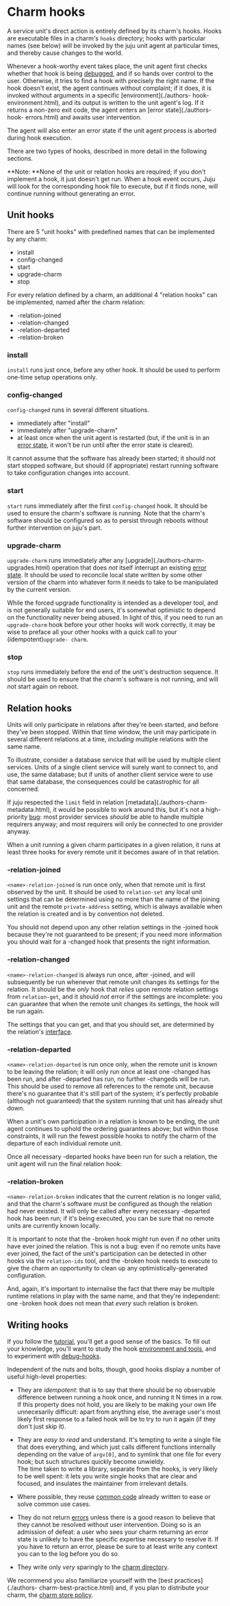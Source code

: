 # Charm hooks

A service unit's direct action is entirely defined by its charm's hooks. Hooks
are executable files in a charm's `hooks` directory; hooks with particular names
(see below) will be invoked by the juju unit agent at particular times, and
thereby cause changes to the world.

Whenever a hook-worthy event takes place, the unit agent first checks whether
that hook is being [debugged](./authors-hook-debug.html), and if so hands over
control to the user. Otherwise, it tries to find a hook with precisely the right
name. If the hook doesn't exist, the agent continues without complaint; if it
does, it is invoked without arguments in a specific [environment](./authors-
hook-environment.html), and its output is written to the unit agent's log. If it
returns a non-zero exit code, the agent enters an [error state](./authors-hook-
errors.html) and awaits user intervention.

The agent will also enter an error state if the unit agent process is aborted
during hook execution.

There are two types of hooks, described in more detail in the following
sections.

**Note: **None of the unit or relation hooks are required; if you don't implement a hook, it just doesn't get run. When a hook event occurs, Juju will look for the corresponding hook file to execute, but if it finds none, will continue running without generating an error.

## Unit hooks

There are 5 "unit hooks" with predefined names that can be implemented by any
charm:

  - install
  - config-changed
  - start
  - upgrade-charm
  - stop

For every relation defined by a charm, an additional 4 "relation hooks" can be
implemented, named after the charm relation:

  - <name>-relation-joined
  - <name>-relation-changed
  - <name>-relation-departed
  - <name>-relation-broken

### install

`install` runs just once, before any other hook. It should be used to perform
one-time setup operations only.

### config-changed

`config-changed` runs in several different situations.

  - immediately after "install"
  - immediately after "upgrade-charm"
  - at least once when the unit agent is restarted (but, if the unit is in an [error state](./authors-hook-errors.html), it won't be run until after the error state is cleared).

It cannot assume that the software has already been started; it should not start
stopped software, but should (if appropriate) restart running software to take
configuration changes into account.

### start

`start` runs immediately after the first `config-changed` hook. It should be
used to ensure the charm's software is running. Note that the charm's software
should be configured so as to persist through reboots without further
intervention on juju's part.

### upgrade-charm

`upgrade-charm` runs immediately after any [upgrade](./authors-charm-
upgrades.html) operation that does _not_ itself interrupt an existing [error
state](./authors-hook-errors.html). It should be used to reconcile local state
written by some other version of the charm into whatever form it needs to take
to be manipulated by the current version.

While the forced upgrade functionality is intended as a developer tool, and is
not generally suitable for end users, it's somewhat optimistic to depend on the
functionality never being abused. In light of this, if you need to run an
`upgrade-charm` hook before your other hooks will work correctly, it may be wise
to preface all your other hooks with a quick call to your (idempotent)`upgrade-
charm`.

### stop

`stop` runs immediately before the end of the unit's destruction sequence. It
should be used to ensure that the charm's software is not running, and will not
start again on reboot.

## Relation hooks

Units will only participate in relations after they're been started, and before
they've been stopped. Within that time window, the unit may participate in
several different relations at a time, _including_ multiple relations with the
same name.

To illustrate, consider a database service that will be used by multiple client
services. Units of a single client service will surely want to connect to, and
use, the same database; but if units of another client service were to use that
same database, the consequences could be catastrophic for all concerned.

If juju respected the `limit` field in relation [metadata](./authors-charm-
metadata.html), it would be possible to work around this, but it's not a high-
priority [bug](https://bugs.launchpad.net/bugs/1089297): most provider services
_should_ be able to handle multiple requirers anyway; and most requirers will
only be connected to one provider anyway.

When a unit running a given charm participates in a given relation, it runs at
least three hooks for every remote unit it becomes aware of in that relation.

### <name>-relation-joined

`<name>-relation-joined` is run once only, when that remote unit is first
observed by the unit. It should be used to `relation-set` any local unit
settings that can be determined using no more than the name of the joining unit
and the remote `private-address` setting, which is always available when the
relation is created and is by convention not deleted.

You should not depend upon any other relation settings in the -joined hook
because they're not guaranteed to be present; if you need more information you
should wait for a -changed hook that presents the right information.

### <name>-relation-changed

`<name>-relation-changed` is always run once, after -joined, and will
subsequently be run whenever that remote unit changes its settings for the
relation. It should be the _only_ hook that _relies_ upon remote relation
settings from `relation-get`, and it should _not_ error if the settings are
incomplete: you can guarantee that when the remote unit changes its settings,
the hook will be run again.

The settings that you can get, and that you should set, are determined by the
relation's [interface](./authors-charm-interfaces.html).

### <name>-relation-departed

`<name>-relation-departed` is run once only, when the remote unit is known to be
leaving the relation; it will only run once at least one -changed has been run,
and after -departed has run, no further -changeds will be run. This should be
used to remove all references to the remote unit, because there's no guarantee
that it's still part of the system; it's perfectly probable (although not
guaranteed) that the system running that unit has already shut down.

When a unit's own participation in a relation is known to be ending, the unit
agent continues to uphold the ordering guarantees above; but within those
constraints, it will run the fewest possible hooks to notify the charm of the
departure of each individual remote unit.

Once all necessary -departed hooks have been run for such a relation, the unit
agent will run the final relation hook:

### <name>-relation-broken

`<name>-relation-broken` indicates that the current relation is no longer valid,
and that the charm's software must be configured as though the relation had
never existed. It will only be called after every necessary -departed hook has
been run; if it's being executed, you can be sure that no remote units are
currently known locally.

It is important to note that the -broken hook might run even if no other units
have ever joined the relation. This is not a bug: even if no remote units have
ever joined, the fact of the unit's participation can be detected in other hooks
via the `relation-ids` tool, and the -broken hook needs to execute to give the
charm an opportunity to clean up any optimistically-generated configuration.

And, again, it's important to internalise the fact that there may be multiple
runtime relations in play with the same name, and that they're independent: one
-broken hook does not mean that _every_ such relation is broken.

## Writing hooks

If you follow the [tutorial](./authors-charm-writing.html), you'll get a good
sense of the basics. To fill out your knowledge, you'll want to study the hook
[environment and tools](./authors-hook-environment.html), and to experiment with
[debug-hooks](./authors-hook-debug.html).

Independent of the nuts and bolts, though, good hooks display a number of useful
high-level properties:

  - They are _idempotent_: that is to say that there should be no observable difference between running a hook once, and running it N times in a row. If this property does not hold, you are likely to be making your own life unnecesarily difficult: apart from anything else, the average user's most likely first response to a failed hook will be to try to run it again (if they don't just skip it).
  - They are _easy to read_ and understand. It's tempting to write a single file that does everything, and which just calls different functions internally depending on the value of `argv[0]`, and to symlink that one file for every hook; but such structures quickly become unwieldy.  
The time taken to write a library, separate from the hooks, is very likely to be
well spent: it lets you write single hooks that are clear and focused, and
insulates the maintainer from irrelevant details.

  - Where possible, they reuse [common code](https://launchpad.net/charm-tools) already written to ease or solve common use cases.
  - They do not return [errors](./authors-hook-errors.html) unless there is a good reason to believe that they cannot be resolved without user intervention. Doing so is an admission of defeat: a user who sees your charm returning an error state is unlikely to have the specific expertise necessary to resolve it. If you have to return an error, please be sure to at least write any context you can to the log before you do so.
  - They write only _very_ sparingly to the [charm directory](./authors-charm-components.html).

We recommend you also familiarize yourself with the [best practices](./authors-
charm-best-practice.html) and, if you plan to distribute your charm, the [charm
store policy](./authors-charm-policy.html).